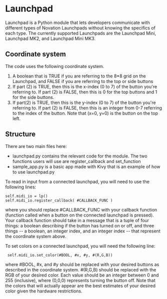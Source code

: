 # Launchpad
Launchpad is a Python module that lets developers communicate with different types of Novation Launchpads without knowing the specifics of each type. The currently supported Launchpads are the Launchpad Mini, Launchpad MK2, and Launchpad Mini MK3.

## Coordinate system
The code uses the following coordinate system.
1. A boolean that is TRUE if you are referring to the 8*8 grid on the Launchpad, and FALSE if you are referring to the top or side buttons
2. If part (2) is TRUE, then this is the x-index (0 to 7) of the button you're referring to. If part (2) is FALSE, then this is 0 for the top buttons and 1 for the side buttons.
3. If part(2) is TRUE, then this is the y-index (0 to 7) of the button you're referring to. If part (2) is FALSE, then this is an integer from 0-7 referring to the index of the button.
Note that (x=0, y=0) is the button on the top left.

## Structure
There are two main files here:
- launchpad.py contains the relevant code for the module. The two functions users will use are register_callback and set_function
- sample_app.py is a basic app made with Kivy that is an example of how to use launchpad.py

To read in input from a connected launchpad, you will need to use the following lines:
```
self.midi_io = lp()
self.midi_io.register_callback( #CALLBACK_FUNC )
```
where you should replace #CALLBACK_FUNC with your callback function (function called when a button on the connected launchpad is pressed). Your callback function should take in a message that is a tuple of four things: a boolean describing if the button has turned on or off, and three things -- a boolean, an integer index, and an integer index -- that represent the coordinate system above.

To set colors on a connected launchpad, you will need the following line:
```
 self.midi_io.set_color(#BOOL, #x, #y, #(R,G,B))
```
where #BOOL, #x, and #y should be replaced with your desired buttons as described in the coordinate system. #(R,G,B) should be replaced with the RGB of your desired color. Each value should be an integer between 0 and 255 (inclusive), where (0,0,0) represents turning the button off. Note that the colors that will actually appear are the best estimates of your desired color given the hardware restrictions.
